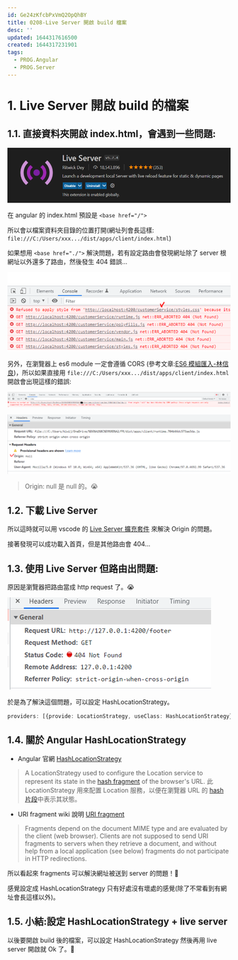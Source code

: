 ```yaml
---
id: Ge24zKfcbPxVmQ2OpQhBY
title: 0208-Live Server 開啟 build 檔案
desc: ''
updated: 1644317616500
created: 1644317231901
tags:
  - PROG.Angular
  - PROG.Server
---
```


# 1. Live Server 開啟 build 的檔案

## 1.1. 直接資料夾開啟 index.html，會遇到一些問題:

![](assets/images/2022-02-08-13-49-40.png)

在 angular 的 index.html 預設是 `<base href="/">`

所以會以檔案資料夾目錄的位置打開(網址列會長這樣: `file:///C:/Users/xxx.../dist/apps/client/index.html`)

如果想用 `<base href="./">` 解決問題，若有設定路由會發現網址除了 server 根網址以外還多了路由，然後發生 404 錯誤...

![](assets/images/2022-02-08-17-00-24.png)

另外，在瀏覽器上 es6 module 一定會遵循 CORS (參考文章:[ES6 模組匯入-林信良](https://www.ithome.com.tw/voice/132470))，所以如果直接用 `file:///C:/Users/xxx.../dist/apps/client/index.html` 開啟會出現這樣的錯誤:

![](assets/images/2022-02-08-17-18-04.png)

![](assets/images/2022-02-08-17-55-33.png)

> Origin: null 是 null 的。😭

## 1.2. 下載 Live Server

所以這時就可以用 vscode 的 [Live Server 擴充套件](https://marketplace.visualstudio.com/items?itemName=ritwickdey.LiveServer) 來解決 Origin 的問題。

接著發現可以成功載入首頁，但是其他路由會 404...

## 1.3. 使用 Live Server 但路由出問題:

原因是瀏覽器把路由當成 http request 了。😭

![](assets/images/2022-02-08-18-04-09.png)

於是為了解決這個問題，可以設定 HashLocationStrategy。

```typescript
providers: [{provide: LocationStrategy, useClass: HashLocationStrategy},
```

## 1.4. 關於 Angular HashLocationStrategy

- Angular 官網
  [HashLocationStrategy](https://angular.tw/api/common/HashLocationStrategy)

> A LocationStrategy used to configure the Location service to represent its state in the [hash fragment](https://en.wikipedia.org/wiki/URL#Syntax) of the browser's URL.
> 此 LocationStrategy 用來配置 Location 服務，以便在瀏覽器 URL 的 [hash 片段](https://en.wikipedia.org/wiki/URL#Syntax)中表示其狀態。

- URI fragment wiki 說明
  [URI fragment](https://en.wikipedia.org/wiki/URI_fragment)

> Fragments depend on the document MIME type and are evaluated by the client (web browser). Clients are not supposed to send URI fragments to servers when they retrieve a document, and without help from a local application (see below) fragments do not participate in HTTP redirections.

所以看起來 fragments 可以解決網址被送到 server 的問題！🎉

感覺設定成 HashLocationStrategy 只有好處沒有壞處的感覺(除了不常看到有網址會長這樣以外)。

## 1.5. 小結:設定 HashLocationStrategy + live server

以後要開啟 build 後的檔案，可以設定 HashLocationStrategy 然後再用 live server 開啟就 Ok 了。🎉

